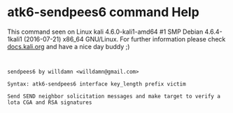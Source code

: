 # atk6-sendpees6 command Help

 This command seen on Linux kali 4.6.0-kali1-amd64 #1 SMP Debian 4.6.4-1kali1 (2016-07-21) x86_64 GNU/Linux. For further information please check [docs.kali.org](docs.kali.org) and have a nice day buddy ;) 

~~~


sendpees6 by willdamn <willdamn@gmail.com>

Syntax: atk6-sendpees6 interface key_length prefix victim

Send SEND neighbor solicitation messages and make target to verify a lota CGA and RSA signatures


~~~

